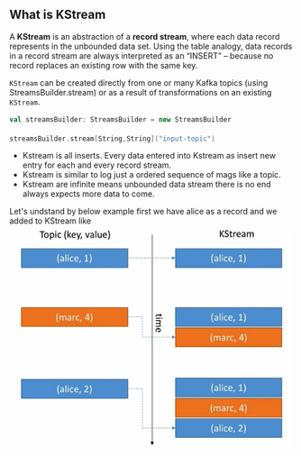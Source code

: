 ## What is KStream
A **KStream** is an abstraction of a **record stream**, where each data record represents in the unbounded data set. Using the table analogy, data records in a record stream are always interpreted as an “INSERT” – because no record replaces an existing row with the same key.

`KStream` can be created directly from one or many Kafka topics (using StreamsBuilder.stream) or as a result of transformations on an existing `KStream`.

```scala
val streamsBuilder: StreamsBuilder = new StreamsBuilder

streamsBuilder.stream[String,String]("input-topic")
```

 - Kstream is all inserts. Every data entered into Kstream as insert new
   entry for each and every record stream.
 - Kstream is similar to log just a ordered sequence of mags like a
   topic.
 - Kstream are infinite means unbounded data stream there is no end always expects more data to come.
 
 
 Let's undstand by below example first we have alice as a record and we added to KStream like 
   ![kstream](https://github.com/gurditsingh/blog/blob/gh-pages/_screenshots/kstream.jpg?raw=true)
   

<!--stackedit_data:
eyJoaXN0b3J5IjpbLTE0ODU2NTczNDksNDgyNzYzMjAsMTE4MT
MxNjQxLC0xOTI3MjU3ODcwLDE2MTExMDQxMDUsLTExNDMxNzYw
NjYsMTc1MjMzMDk1NSwtMTM0ODQ4NDg0OSwtMTkyMjAxMDkxNC
w0OTA4NjA2NTYsNzYxOTM4MTcyLC02MjY0NjAwMDQsMTMwMTMy
MjQ0MiwtMTY5Mjc2NzcwLC04NTI4NjE3NDcsMTMyMjYyMTMzMC
wxMzYwNDM0MjUsMTAxNTgxMzUzNCwyMDU2NzA2MTA1LDE5NjY4
MTM1NzhdfQ==
-->